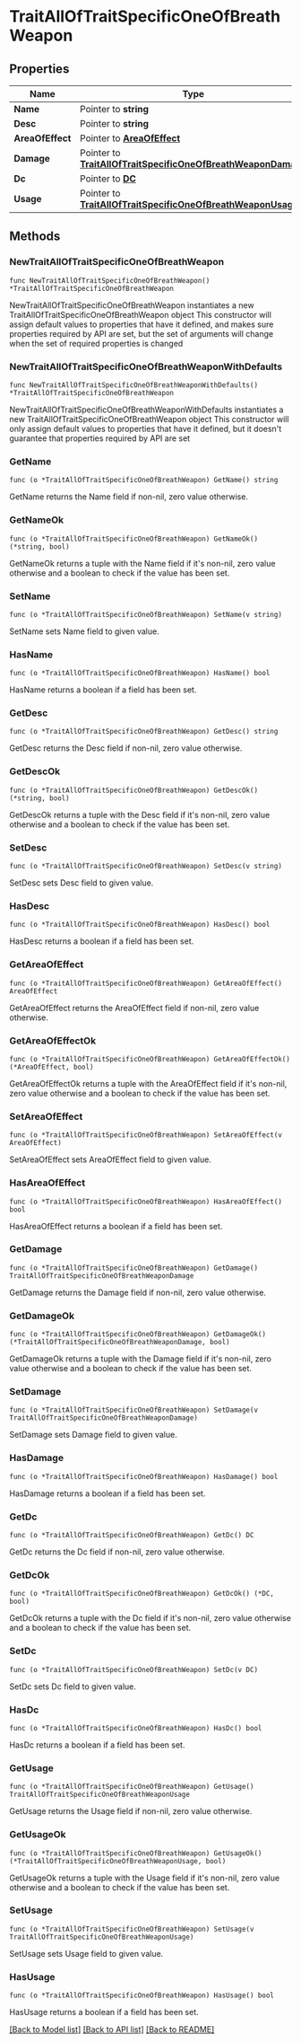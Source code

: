 # TraitAllOfTraitSpecificOneOfBreathWeapon

## Properties

Name | Type | Description | Notes
------------ | ------------- | ------------- | -------------
**Name** | Pointer to **string** |  | [optional] 
**Desc** | Pointer to **string** |  | [optional] 
**AreaOfEffect** | Pointer to [**AreaOfEffect**](AreaOfEffect.md) |  | [optional] 
**Damage** | Pointer to [**TraitAllOfTraitSpecificOneOfBreathWeaponDamage**](TraitAllOfTraitSpecificOneOfBreathWeaponDamage.md) |  | [optional] 
**Dc** | Pointer to [**DC**](DC.md) |  | [optional] 
**Usage** | Pointer to [**TraitAllOfTraitSpecificOneOfBreathWeaponUsage**](TraitAllOfTraitSpecificOneOfBreathWeaponUsage.md) |  | [optional] 

## Methods

### NewTraitAllOfTraitSpecificOneOfBreathWeapon

`func NewTraitAllOfTraitSpecificOneOfBreathWeapon() *TraitAllOfTraitSpecificOneOfBreathWeapon`

NewTraitAllOfTraitSpecificOneOfBreathWeapon instantiates a new TraitAllOfTraitSpecificOneOfBreathWeapon object
This constructor will assign default values to properties that have it defined,
and makes sure properties required by API are set, but the set of arguments
will change when the set of required properties is changed

### NewTraitAllOfTraitSpecificOneOfBreathWeaponWithDefaults

`func NewTraitAllOfTraitSpecificOneOfBreathWeaponWithDefaults() *TraitAllOfTraitSpecificOneOfBreathWeapon`

NewTraitAllOfTraitSpecificOneOfBreathWeaponWithDefaults instantiates a new TraitAllOfTraitSpecificOneOfBreathWeapon object
This constructor will only assign default values to properties that have it defined,
but it doesn't guarantee that properties required by API are set

### GetName

`func (o *TraitAllOfTraitSpecificOneOfBreathWeapon) GetName() string`

GetName returns the Name field if non-nil, zero value otherwise.

### GetNameOk

`func (o *TraitAllOfTraitSpecificOneOfBreathWeapon) GetNameOk() (*string, bool)`

GetNameOk returns a tuple with the Name field if it's non-nil, zero value otherwise
and a boolean to check if the value has been set.

### SetName

`func (o *TraitAllOfTraitSpecificOneOfBreathWeapon) SetName(v string)`

SetName sets Name field to given value.

### HasName

`func (o *TraitAllOfTraitSpecificOneOfBreathWeapon) HasName() bool`

HasName returns a boolean if a field has been set.

### GetDesc

`func (o *TraitAllOfTraitSpecificOneOfBreathWeapon) GetDesc() string`

GetDesc returns the Desc field if non-nil, zero value otherwise.

### GetDescOk

`func (o *TraitAllOfTraitSpecificOneOfBreathWeapon) GetDescOk() (*string, bool)`

GetDescOk returns a tuple with the Desc field if it's non-nil, zero value otherwise
and a boolean to check if the value has been set.

### SetDesc

`func (o *TraitAllOfTraitSpecificOneOfBreathWeapon) SetDesc(v string)`

SetDesc sets Desc field to given value.

### HasDesc

`func (o *TraitAllOfTraitSpecificOneOfBreathWeapon) HasDesc() bool`

HasDesc returns a boolean if a field has been set.

### GetAreaOfEffect

`func (o *TraitAllOfTraitSpecificOneOfBreathWeapon) GetAreaOfEffect() AreaOfEffect`

GetAreaOfEffect returns the AreaOfEffect field if non-nil, zero value otherwise.

### GetAreaOfEffectOk

`func (o *TraitAllOfTraitSpecificOneOfBreathWeapon) GetAreaOfEffectOk() (*AreaOfEffect, bool)`

GetAreaOfEffectOk returns a tuple with the AreaOfEffect field if it's non-nil, zero value otherwise
and a boolean to check if the value has been set.

### SetAreaOfEffect

`func (o *TraitAllOfTraitSpecificOneOfBreathWeapon) SetAreaOfEffect(v AreaOfEffect)`

SetAreaOfEffect sets AreaOfEffect field to given value.

### HasAreaOfEffect

`func (o *TraitAllOfTraitSpecificOneOfBreathWeapon) HasAreaOfEffect() bool`

HasAreaOfEffect returns a boolean if a field has been set.

### GetDamage

`func (o *TraitAllOfTraitSpecificOneOfBreathWeapon) GetDamage() TraitAllOfTraitSpecificOneOfBreathWeaponDamage`

GetDamage returns the Damage field if non-nil, zero value otherwise.

### GetDamageOk

`func (o *TraitAllOfTraitSpecificOneOfBreathWeapon) GetDamageOk() (*TraitAllOfTraitSpecificOneOfBreathWeaponDamage, bool)`

GetDamageOk returns a tuple with the Damage field if it's non-nil, zero value otherwise
and a boolean to check if the value has been set.

### SetDamage

`func (o *TraitAllOfTraitSpecificOneOfBreathWeapon) SetDamage(v TraitAllOfTraitSpecificOneOfBreathWeaponDamage)`

SetDamage sets Damage field to given value.

### HasDamage

`func (o *TraitAllOfTraitSpecificOneOfBreathWeapon) HasDamage() bool`

HasDamage returns a boolean if a field has been set.

### GetDc

`func (o *TraitAllOfTraitSpecificOneOfBreathWeapon) GetDc() DC`

GetDc returns the Dc field if non-nil, zero value otherwise.

### GetDcOk

`func (o *TraitAllOfTraitSpecificOneOfBreathWeapon) GetDcOk() (*DC, bool)`

GetDcOk returns a tuple with the Dc field if it's non-nil, zero value otherwise
and a boolean to check if the value has been set.

### SetDc

`func (o *TraitAllOfTraitSpecificOneOfBreathWeapon) SetDc(v DC)`

SetDc sets Dc field to given value.

### HasDc

`func (o *TraitAllOfTraitSpecificOneOfBreathWeapon) HasDc() bool`

HasDc returns a boolean if a field has been set.

### GetUsage

`func (o *TraitAllOfTraitSpecificOneOfBreathWeapon) GetUsage() TraitAllOfTraitSpecificOneOfBreathWeaponUsage`

GetUsage returns the Usage field if non-nil, zero value otherwise.

### GetUsageOk

`func (o *TraitAllOfTraitSpecificOneOfBreathWeapon) GetUsageOk() (*TraitAllOfTraitSpecificOneOfBreathWeaponUsage, bool)`

GetUsageOk returns a tuple with the Usage field if it's non-nil, zero value otherwise
and a boolean to check if the value has been set.

### SetUsage

`func (o *TraitAllOfTraitSpecificOneOfBreathWeapon) SetUsage(v TraitAllOfTraitSpecificOneOfBreathWeaponUsage)`

SetUsage sets Usage field to given value.

### HasUsage

`func (o *TraitAllOfTraitSpecificOneOfBreathWeapon) HasUsage() bool`

HasUsage returns a boolean if a field has been set.


[[Back to Model list]](../README.md#documentation-for-models) [[Back to API list]](../README.md#documentation-for-api-endpoints) [[Back to README]](../README.md)


